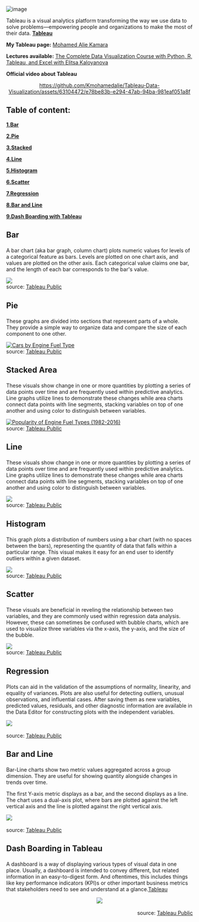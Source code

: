 
![image](https://github.com/Kmohamedalie/Tableau-Data-Visualization/assets/63104472/4ba6c316-c11e-4922-a5fb-157e110a8364)



Tableau is a visual analytics platform transforming the way we use data to solve problems—empowering people and organizations to make the most of their data.
                                                         <a href="https://www.tableau.com/why-tableau/what-is-tableau"><b>Tableau</b></a>

<!-- Link to my Tableau Link-->
**My Tableau page:** [Mohamed Alie Kamara](https://public.tableau.com/app/profile/mohamed.alie.kamara6326)

**Lectures available:** [The Complete Data Visualization Course with Python, R, Tableau, and Excel with Elitsa Kaloyanova](https://365datascience.com/login/?redirectUrl=https%3A%2F%2Flearn.365datascience.com%2Fcourses%2Fpreview%2Fdata-visualization%2F)

**Official video about Tableau**

<!-- Official Tableau video link -->


<div align="center">



https://github.com/Kmohamedalie/Tableau-Data-Visualization/assets/63104472/e78be83b-e294-47ab-94ba-981eaf051a8f




</div>


<!--Table of content -->
## **Table of content:**

<a href="#bar">**1.Bar**</a>

<a href="#pie">**2.Pie**</a>

<a href="#stacked">**3.Stacked**</a>

<a href="#line">**4.Line**</a>

<a href="#histogram">**5.Histogram**</a>

<a href="#scatter">**6.Scatter**</a>

<a href="#regression">**7.Regression**</a>

<a href="#bar_line">**8.Bar and Line**</a>

<a href="#dashboard">**9.Dash Boarding with Tableau**</a>


<!--Bar chart -->
## <p id="bar">Bar</p>
A bar chart (aka bar graph, column chart) plots numeric values for levels of a categorical feature as bars. Levels are plotted on one chart axis, and values are plotted on the other axis. Each categorical value claims one bar, and the length of each bar corresponds to the bar's value.




<div class='tableauPlaceholder' id='viz1692379834496' style='position: relative'><noscript><a href='#'><img alt=' ' src='https:&#47;&#47;public.tableau.com&#47;static&#47;images&#47;Ca&#47;CarListingsbyBrand_16909653936930&#47;BarChart&#47;1_rss.png' style='border: none' /></a></noscript><object class='tableauViz'  style='display:none;'><param name='host_url' value='https%3A%2F%2Fpublic.tableau.com%2F' /> <param name='embed_code_version' value='3' /> <param name='site_root' value='' /><param name='name' value='CarListingsbyBrand_16909653936930&#47;BarChart' /><param name='tabs' value='no' /><param name='toolbar' value='yes' /><param name='static_image' value='https:&#47;&#47;public.tableau.com&#47;static&#47;images&#47;Ca&#47;CarListingsbyBrand_16909653936930&#47;BarChart&#47;1.png' /> <param name='animate_transition' value='yes' /><param name='display_static_image' value='yes' /><param name='display_spinner' value='yes' /><param name='display_overlay' value='yes' /><param name='display_count' value='yes' /><param name='language' value='en-GB' /></object></div>






<div align="left">
source: <a href="https://public.tableau.com/views/CarListingsbyBrand_16909653936930/BarChart?:language=en-GB&:display_count=n&:origin=viz_share_link">Tableau Public</a>
</div>

<!-- Pie chart -->
## <p id="pie">Pie</p>
These graphs are divided into sections that represent parts of a whole. They provide a simple way to organize data and compare the size of each component to one other.


<div class='tableauPlaceholder' id='viz1692383866464' style='position: relative'><noscript><a href='#'><img alt='Cars by Engine Fuel Type ' src='https:&#47;&#47;public.tableau.com&#47;static&#47;images&#47;Pi&#47;PierChart&#47;Foglio1&#47;1_rss.png' style='border: none' /></a></noscript><object class='tableauViz'  style='display:none;'><param name='host_url' value='https%3A%2F%2Fpublic.tableau.com%2F' /> <param name='embed_code_version' value='3' /> <param name='site_root' value='' /><param name='name' value='PierChart&#47;Foglio1' /><param name='tabs' value='no' /><param name='toolbar' value='yes' /><param name='static_image' value='https:&#47;&#47;public.tableau.com&#47;static&#47;images&#47;Pi&#47;PierChart&#47;Foglio1&#47;1.png' /> <param name='animate_transition' value='yes' /><param name='display_static_image' value='yes' /><param name='display_spinner' value='yes' /><param name='display_overlay' value='yes' /><param name='display_count' value='yes' /><param name='language' value='en-GB' /><param name='filter' value='publish=yes' /></object></div>                



<div align="left">
source: <a href="https://public.tableau.com/app/profile/mohamed.alie.kamara6326/viz/PierChart/Foglio1?publish=yes">Tableau Public</a>
</div>


<!--Stacked Area -->
## <p id="stacked">Stacked Area</p>
These visuals show change in one or more quantities by plotting a series of data points over time and are frequently used within predictive analytics. Line graphs utilize lines to demonstrate these changes while area charts connect data points with line segments, stacking variables on top of one another and using color to distinguish between variables.



<div class='tableauPlaceholder' id='viz1692386944658' style='position: relative'><noscript><a href='#'><img alt='Popularity of Engine Fuel Types (1982-2016) ' src='https:&#47;&#47;public.tableau.com&#47;static&#47;images&#47;St&#47;Stackedareachart_16923869047700&#47;Foglio1&#47;1_rss.png' style='border: none' /></a></noscript><object class='tableauViz'  style='display:none;'><param name='host_url' value='https%3A%2F%2Fpublic.tableau.com%2F' /> <param name='embed_code_version' value='3' /> <param name='site_root' value='' /><param name='name' value='Stackedareachart_16923869047700&#47;Foglio1' /><param name='tabs' value='no' /><param name='toolbar' value='yes' /><param name='static_image' value='https:&#47;&#47;public.tableau.com&#47;static&#47;images&#47;St&#47;Stackedareachart_16923869047700&#47;Foglio1&#47;1.png' /> <param name='animate_transition' value='yes' /><param name='display_static_image' value='yes' /><param name='display_spinner' value='yes' /><param name='display_overlay' value='yes' /><param name='display_count' value='yes' /><param name='language' value='en-GB' /><param name='filter' value='publish=yes' /></object></div>                





<div align="left">
source: <a href="https://public.tableau.com/views/Stackedareachart_16923869047700/Foglio1?:language=en-GB&publish=yes&:display_count=n&:origin=viz_share_link">Tableau Public</a>
</div>


<!--Line plot -->
## <p id="line">Line</p>
These visuals show change in one or more quantities by plotting a series of data points over time and are frequently used within predictive analytics. Line graphs utilize lines to demonstrate these changes while area charts connect data points with line segments, stacking variables on top of one another and using color to distinguish between variables.



<div class='tableauPlaceholder' id='viz1692390345326' style='position: relative'><noscript><a href='#'><img alt=' ' src='https:&#47;&#47;public.tableau.com&#47;static&#47;images&#47;SP&#47;SPvsFTSEReturnsH22008_16923903130000&#47;Line&#47;1_rss.png' style='border: none' /></a></noscript><object class='tableauViz'  style='display:none;'><param name='host_url' value='https%3A%2F%2Fpublic.tableau.com%2F' /> <param name='embed_code_version' value='3' /> <param name='site_root' value='' /><param name='name' value='SPvsFTSEReturnsH22008_16923903130000&#47;Line' /><param name='tabs' value='no' /><param name='toolbar' value='yes' /><param name='static_image' value='https:&#47;&#47;public.tableau.com&#47;static&#47;images&#47;SP&#47;SPvsFTSEReturnsH22008_16923903130000&#47;Line&#47;1.png' /> <param name='animate_transition' value='yes' /><param name='display_static_image' value='yes' /><param name='display_spinner' value='yes' /><param name='display_overlay' value='yes' /><param name='display_count' value='yes' /><param name='language' value='en-GB' /><param name='filter' value='publish=yes' /></object></div>                








<div align="left">
source: <a href="https://public.tableau.com/views/SPvsFTSEReturnsH22008_16923903130000/Line?:language=en-GB&publish=yes&:display_count=n&:origin=viz_share_link">Tableau Public</a>
</div>


<!--Histogram plot -->
## <p id="histogram">Histogram</p>
This graph plots a distribution of numbers using a bar chart (with no spaces between the bars), representing the quantity of data that falls within a particular range. This visual makes it easy for an end user to identify outliers within a given dataset.




<div class='tableauPlaceholder' id='viz1692437035951' style='position: relative'><noscript><a href='#'><img alt=' ' src='https:&#47;&#47;public.tableau.com&#47;static&#47;images&#47;Di&#47;DistributionofRealEstatePrices_16924370092110&#47;Foglio2&#47;1_rss.png' style='border: none' /></a></noscript><object class='tableauViz'  style='display:none;'><param name='host_url' value='https%3A%2F%2Fpublic.tableau.com%2F' /> <param name='embed_code_version' value='3' /> <param name='site_root' value='' /><param name='name' value='DistributionofRealEstatePrices_16924370092110&#47;Foglio2' /><param name='tabs' value='no' /><param name='toolbar' value='yes' /><param name='static_image' value='https:&#47;&#47;public.tableau.com&#47;static&#47;images&#47;Di&#47;DistributionofRealEstatePrices_16924370092110&#47;Foglio2&#47;1.png' /> <param name='animate_transition' value='yes' /><param name='display_static_image' value='yes' /><param name='display_spinner' value='yes' /><param name='display_overlay' value='yes' /><param name='display_count' value='yes' /><param name='language' value='en-GB' /><param name='filter' value='publish=yes' /></object></div>                


 


<div align="left">
source: <a href="https://public.tableau.com/app/profile/mohamed.alie.kamara6326/viz/DistributionofRealEstatePrices_16924370092110/Foglio2?publish=yes">Tableau Public</a>
</div>



<!--Scatter plot -->

## <p id="scatter">Scatter</p> 
These visuals are beneficial in reveling the relationship between two variables, and they are commonly used within regression data analysis. However, these can sometimes be confused with bubble charts, which are used to visualize three variables via the x-axis, the y-axis, and the size of the bubble.



<div class='tableauPlaceholder' id='viz1692439771857' style='position: relative'><noscript><a href='#'><img alt=' ' src='https:&#47;&#47;public.tableau.com&#47;static&#47;images&#47;Sc&#47;Scatterplot_16924397544000&#47;Foglio1&#47;1_rss.png' style='border: none' /></a></noscript><object class='tableauViz'  style='display:none;'><param name='host_url' value='https%3A%2F%2Fpublic.tableau.com%2F' /> <param name='embed_code_version' value='3' /> <param name='site_root' value='' /><param name='name' value='Scatterplot_16924397544000&#47;Foglio1' /><param name='tabs' value='no' /><param name='toolbar' value='yes' /><param name='static_image' value='https:&#47;&#47;public.tableau.com&#47;static&#47;images&#47;Sc&#47;Scatterplot_16924397544000&#47;Foglio1&#47;1.png' /> <param name='animate_transition' value='yes' /><param name='display_static_image' value='yes' /><param name='display_spinner' value='yes' /><param name='display_overlay' value='yes' /><param name='display_count' value='yes' /><param name='language' value='en-GB' /><param name='filter' value='publish=yes' /></object></div>               



 


<div align="left">
source: <a href="https://public.tableau.com/views/Scatterplot_16924397544000/Foglio1?:language=en-GB&publish=yes&:display_count=n&:origin=viz_share_link">Tableau Public</a>
</div>




<!-- Regression plot-->
## <p id="regression">Regression</p>
Plots can aid in the validation of the assumptions of normality, linearity, and equality of variances. Plots are also useful for detecting outliers, unusual observations, and influential cases. After saving them as new variables, predicted values, residuals, and other diagnostic information are available in the Data Editor for constructing plots with the independent variables.



<div class='tableauPlaceholder' id='viz1692444351042' style='position: relative'><noscript><a href='#'><img alt=' ' src='https:&#47;&#47;public.tableau.com&#47;static&#47;images&#47;Re&#47;RegressionScatter_16924443305480&#47;Foglio1&#47;1_rss.png' style='border: none' /></a></noscript><object class='tableauViz'  style='display:none;'><param name='host_url' value='https%3A%2F%2Fpublic.tableau.com%2F' /> <param name='embed_code_version' value='3' /> <param name='site_root' value='' /><param name='name' value='RegressionScatter_16924443305480&#47;Foglio1' /><param name='tabs' value='no' /><param name='toolbar' value='yes' /><param name='static_image' value='https:&#47;&#47;public.tableau.com&#47;static&#47;images&#47;Re&#47;RegressionScatter_16924443305480&#47;Foglio1&#47;1.png' /> <param name='animate_transition' value='yes' /><param name='display_static_image' value='yes' /><param name='display_spinner' value='yes' /><param name='display_overlay' value='yes' /><param name='display_count' value='yes' /><param name='language' value='en-GB' /><param name='filter' value='publish=yes' /></object></div>                


<br>


<div align="left">
source: <a href="https://public.tableau.com/views/RegressionScatter_16924443305480/Foglio1?:language=en-GB&publish=yes&:display_count=n&:origin=viz_share_link">Tableau Public</a>
</div>



<!-- Combo Chart (Bar and Line)-->
##  <p id="bar_line">Bar and Line</p>

Bar-Line charts show two metric values aggregated across a group dimension. They are useful for showing quantity alongside changes in trends over time.

The first Y-axis metric displays as a bar, and the second displays as a line. The chart uses a dual-axis plot, where bars are plotted against the left vertical axis and the line is plotted against the right vertical axis.


<div class='tableauPlaceholder' id='viz1692447091304' style='position: relative'><noscript><a href='#'><img alt=' ' src='https:&#47;&#47;public.tableau.com&#47;static&#47;images&#47;Co&#47;ComboChartBarandLine&#47;Foglio1&#47;1_rss.png' style='border: none' /></a></noscript><object class='tableauViz'  style='display:none;'><param name='host_url' value='https%3A%2F%2Fpublic.tableau.com%2F' /> <param name='embed_code_version' value='3' /> <param name='site_root' value='' /><param name='name' value='ComboChartBarandLine&#47;Foglio1' /><param name='tabs' value='no' /><param name='toolbar' value='yes' /><param name='static_image' value='https:&#47;&#47;public.tableau.com&#47;static&#47;images&#47;Co&#47;ComboChartBarandLine&#47;Foglio1&#47;1.png' /> <param name='animate_transition' value='yes' /><param name='display_static_image' value='yes' /><param name='display_spinner' value='yes' /><param name='display_overlay' value='yes' /><param name='display_count' value='yes' /><param name='language' value='en-GB' /><param name='filter' value='publish=yes' /></object></div>                


<br>



<div align="left">
source: <a href="https://public.tableau.com/views/ComboChartBarandLine/Foglio1?:language=en-GB&publish=yes&:display_count=n&:origin=viz_share_link">Tableau Public</a>
</div>


<!-- Dashboarding-->
##  <p id="dashboard">Dash Boarding in Tableau</p>

A dashboard is a way of displaying various types of visual data in one place. Usually, a dashboard is intended to convey different, but related information in an easy-to-digest form. And oftentimes, this includes things like key performance indicators (KPI)s or other important business metrics that stakeholders need to see and understand at a glance.<a href="https://www.tableau.com/learn/articles/dashboards/what-is">Tableau</a>


  <div align="center">
      <div
        class="tableauPlaceholder"
        id="viz1692463951236"
        style="position: relative"
      >
        <noscript
          ><a href="#"
            ><img
              alt=" "
              src="https:&#47;&#47;public.tableau.com&#47;static&#47;images&#47;Dr&#47;DrinkoReport-DynamicDashboard&#47;DrinkoReport-DynamicDashboard&#47;1_rss.png"
              style="border: none" /></a></noscript
        ><object class="tableauViz" style="display: none">
          <param name="host_url" value="https%3A%2F%2Fpublic.tableau.com%2F" />
          <param name="embed_code_version" value="3" />
          <param name="site_root" value="" />
          <param
            name="name"
            value="DrinkoReport-DynamicDashboard&#47;DrinkoReport-DynamicDashboard"
          />
          <param name="tabs" value="yes" />
          <param name="toolbar" value="yes" />
          <param
            name="static_image"
            value="https:&#47;&#47;public.tableau.com&#47;static&#47;images&#47;Dr&#47;DrinkoReport-DynamicDashboard&#47;DrinkoReport-DynamicDashboard&#47;1.png"
          />
          <param name="animate_transition" value="yes" />
          <param name="display_static_image" value="yes" />
          <param name="display_spinner" value="yes" />
          <param name="display_overlay" value="yes" />
          <param name="display_count" value="yes" />
          <param name="language" value="en-GB" />
          <param name="filter" value="publish=yes" />
        </object>
      </div>
    



<br>


<div align="right">
source: <a href="https://public.tableau.com/shared/X4P8YFMTD?:display_count=n&:origin=viz_share_link">Tableau Public</a>
</div>
